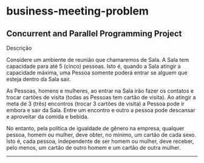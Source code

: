 # business-meeting-problem
Concurrent and Parallel Programming Project
---------------------------------------------
Descrição

Considere um ambiente de reunião que chamaremos de Sala. A Sala tem capacidade para até 5 (cinco) pessoas. Isto é, quando a Sala atingir a capacidade máxima, uma Pessoa somente poderá entrar se alguem que esteja dentro da Sala sair.

As Pessoas, homens e mulheres, ao entrar na Sala irão fazer os contatos e trocar cartões de visita (todas as Pessoas tem cartão de visita). Ao atingir a meta de 3 (três) encontros (trocar 3 cartões de visita) a Pessoa pode ir embora e sair da Sala. Entre um encontro e outro a pessoa pode descansar e aproveitar da comida e bebida.

No entanto, pela política de igualdade de gênero na empresa, qualquer pessoa, homem ou mulher, deve obter, no mínimo, um cartão de cada sexo. Isto é, cada pessoa, independente de ser homem ou mulher, deve receber, pelo menos, um cartão de outro homem e um cartão de outra mulher.

---------------------------------------------
